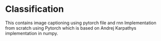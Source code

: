 # Classification
This contains image captioning using pytorch file and rnn Implementation from scratch using Pytorch which is based on Andrej Karpathys implementation in numpy.
